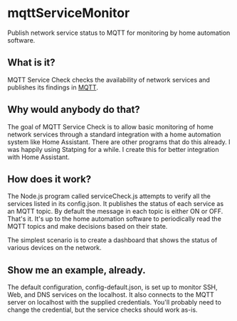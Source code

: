 # mqttServiceMonitor
Publish network service status to MQTT for monitoring by home automation software.

## What is it?

MQTT Service Check checks the availability of network services and publishes its findings in [MQTT](https://en.wikipedia.org/wiki/MQTT).

## Why would anybody do that?

The goal of MQTT Service Check is to allow basic monitoring of home network services through a standard integration with a home automation system like Home Assistant. There are other programs that do this already. I was happily using Statping for a while. I create this for better integration with Home Assistant.

## How does it work?

The Node.js program called serviceCheck.js attempts to verify all the services listed in its config.json. It publishes the status of each service as an MQTT topic. By default the message in each topic is either ON or OFF. That's it. It's up to the home automation software to periodically read the MQTT topics and make decisions based on their state.

The simplest scenario is to create a dashboard that shows the status of various devices on the network.

## Show me an example, already.

The default configuration, config-default.json, is set up to monitor SSH, Web, and DNS services on the localhost. It also connects to the MQTT server on localhost with the supplied credentials. You'll probably need to change the credential, but the service checks should work as-is.
